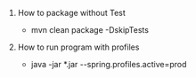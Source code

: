 1. How to package without Test
   - mvn clean package -DskipTests

2. How to run program with profiles
   - java -jar *.jar --spring.profiles.active=prod
   
